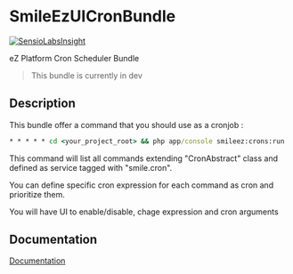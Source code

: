 # SmileEzUICronBundle

[![SensioLabsInsight](https://insight.sensiolabs.com/projects/f1ab4025-bcd6-43e9-8857-5029ea2247a4/mini.png)](https://insight.sensiolabs.com/projects/f1ab4025-bcd6-43e9-8857-5029ea2247a4)

eZ Platform Cron Scheduler Bundle

> This bundle is currently in dev

## Description

This bundle offer a command that you should use as a cronjob :

```cmd
* * * * * cd <your_project_root> && php app/console smileez:crons:run
```

This command will list all commands extending "CronAbstract" class and defined as service tagged with "smile.cron".

You can define specific cron expression for each command as cron and prioritize them.

You will have UI to enable/disable, chage expression and cron arguments

## Documentation

[Documentation](Resources/doc/README.md)

